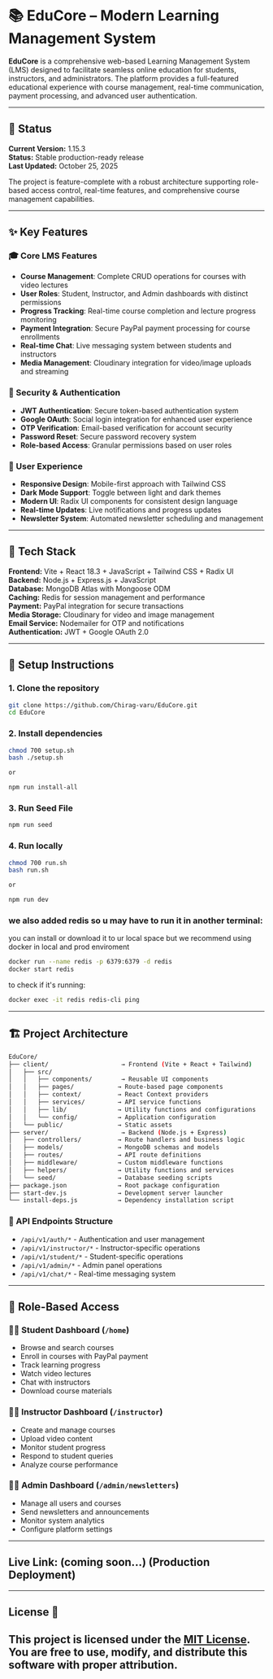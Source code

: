 # 📚 EduCore – Modern Learning Management System

**EduCore** is a comprehensive web-based Learning Management System (LMS) designed to facilitate seamless online education for students, instructors, and administrators. The platform provides a full-featured educational experience with course management, real-time communication, payment processing, and advanced user authentication.

---

## 🚀 Status

**Current Version:** 1.15.3  
**Status:** Stable production-ready release  
**Last Updated:** October 25, 2025  

The project is feature-complete with a robust architecture supporting role-based access control, real-time features, and comprehensive course management capabilities.

---

## ✨ Key Features

### 🎓 Core LMS Features
- **Course Management**: Complete CRUD operations for courses with video lectures
- **User Roles**: Student, Instructor, and Admin dashboards with distinct permissions
- **Progress Tracking**: Real-time course completion and lecture progress monitoring
- **Payment Integration**: Secure PayPal payment processing for course enrollments
- **Real-time Chat**: Live messaging system between students and instructors
- **Media Management**: Cloudinary integration for video/image uploads and streaming

### 🔐 Security & Authentication  
- **JWT Authentication**: Secure token-based authentication system
- **Google OAuth**: Social login integration for enhanced user experience
- **OTP Verification**: Email-based verification for account security
- **Password Reset**: Secure password recovery system
- **Role-based Access**: Granular permissions based on user roles

### 📱 User Experience
- **Responsive Design**: Mobile-first approach with Tailwind CSS
- **Dark Mode Support**: Toggle between light and dark themes
- **Modern UI**: Radix UI components for consistent design language
- **Real-time Updates**: Live notifications and progress updates
- **Newsletter System**: Automated newsletter scheduling and management

---

## 🧰 Tech Stack

**Frontend:** Vite + React 18.3 + JavaScript + Tailwind CSS + Radix UI  
**Backend:** Node.js + Express.js + JavaScript  
**Database:** MongoDB Atlas with Mongoose ODM  
**Caching:** Redis for session management and performance  
**Payment:** PayPal integration for secure transactions  
**Media Storage:** Cloudinary for video and image management  
**Email Service:** Nodemailer for OTP and notifications  
**Authentication:** JWT + Google OAuth 2.0  

---

## 📂 Setup Instructions

### 1. Clone the repository

```bash
git clone https://github.com/Chirag-varu/EduCore.git
cd EduCore
```

### 2. Install dependencies

```bash
chmod 700 setup.sh
bash ./setup.sh

or 

npm run install-all
```

### 3. Run Seed File

```bash
npm run seed
```

### 4. Run locally

```bash
chmod 700 run.sh
bash run.sh

or 

npm run dev
```

### we also added redis so u may have to run it in another terminal:

you can install or download it to ur local space but we recommend using docker in local and prod enviroment

```bash
docker run --name redis -p 6379:6379 -d redis
docker start redis
```

to check if it's running:

```bash
docker exec -it redis redis-cli ping
```

---

## 🏗️ Project Architecture

```bash
EduCore/
├── client/                    → Frontend (Vite + React + Tailwind)
│   ├── src/
│   │   ├── components/        → Reusable UI components
│   │   ├── pages/            → Route-based page components
│   │   ├── context/          → React Context providers
│   │   ├── services/         → API service functions
│   │   ├── lib/              → Utility functions and configurations
│   │   └── config/           → Application configuration
│   └── public/               → Static assets
├── server/                    → Backend (Node.js + Express)
│   ├── controllers/          → Route handlers and business logic
│   ├── models/               → MongoDB schemas and models
│   ├── routes/               → API route definitions
│   ├── middleware/           → Custom middleware functions
│   ├── helpers/              → Utility functions and services
│   └── seed/                 → Database seeding scripts
├── package.json              → Root package configuration
├── start-dev.js              → Development server launcher
└── install-deps.js           → Dependency installation script
```

### 🔗 API Endpoints Structure
- `/api/v1/auth/*` - Authentication and user management
- `/api/v1/instructor/*` - Instructor-specific operations
- `/api/v1/student/*` - Student-specific operations  
- `/api/v1/admin/*` - Admin panel operations
- `/api/v1/chat/*` - Real-time messaging system

---

## 🎯 Role-Based Access

### 👨‍🎓 Student Dashboard (`/home`)
- Browse and search courses
- Enroll in courses with PayPal payment
- Track learning progress
- Watch video lectures
- Chat with instructors
- Download course materials

### 👨‍🏫 Instructor Dashboard (`/instructor`) 
- Create and manage courses
- Upload video content
- Monitor student progress
- Respond to student queries
- Analyze course performance

### 👨‍💼 Admin Dashboard (`/admin/newsletters`)
- Manage all users and courses
- Send newsletters and announcements
- Monitor system analytics
- Configure platform settings

---

## Live Link: (coming soon...) (Production Deployment)

---

## **License** 📜
This project is licensed under the [MIT License](LICENSE).
You are free to use, modify, and distribute this software with proper attribution.
---